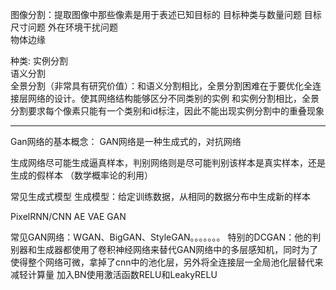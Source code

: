 图像分割：提取图像中那些像素是用于表述已知目标的  目标种类与数量问题
                                            目标尺寸问题
                                            外在环境干扰问题  
                                            物体边缘

种类:
实例分割  
语义分割  
全景分割（非常具有研究价值）：和语义分割相比，全景分割困难在于要优化全连接层网络的设计。使其网络结构能够区分不同类别的实例
         和实例分割相比，全景分割要求每个像素只能有一个类别和id标注，因此不能出现实例分割中的重叠现象

----------------------------------------------
Gan网络的基本概念：
GAN网络是一种生成式的，对抗网络

生成网络尽可能生成逼真样本，判别网络则是尽可能判别该样本是真实样本，还是生成的假样本  （数学概率论的利用）


常见生成式模型
生成模型：给定训练数据，从相同的数据分布中生成新的样本

PixelRNN/CNN
AE
VAE
GAN

常见GAN网络：WGAN、BigGAN、StyleGAN。。。。。。。
 特别的DCGAN：他的判别器和生成器都使用了卷积神经网络来替代GAN网络中的多层感知机，同时为了使得整个网络可微，拿掉了cnn中的池化层，另外将全连接层一全局池化层替代来减轻计算量
             加入BN使用激活函数RELU和LeakyRELU
